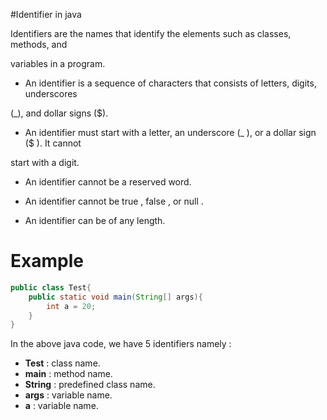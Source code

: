 #Identifier in java

Identifiers are the names that identify the elements such as classes, methods, and

variables in a program.

- An identifier is a sequence of characters that consists of letters, digits, underscores

(_), and dollar signs ($).

- An identifier must start with a letter, an underscore (_ ), or a dollar sign ($ ). It cannot

start with a digit.

- An identifier cannot be a reserved word.

- An identifier cannot be true , false , or null .

- An identifier can be of any length.

# Example

```java
public class Test{
    public static void main(String[] args){
        int a = 20;
    }
}
```

In the above java code, we have 5 identifiers namely :

- **Test** : class name.
- **main** : method name.
- **String** : predefined class name.
- **args** : variable name.
- **a** :  variable name.

